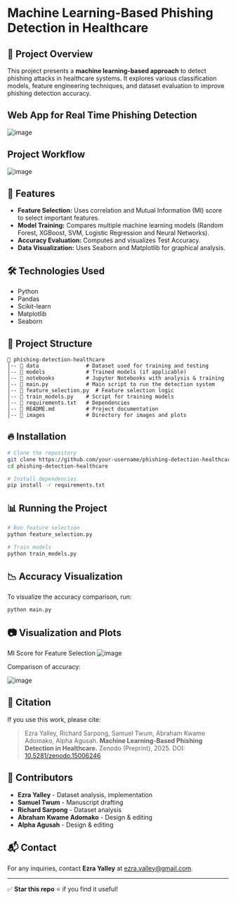 # Machine Learning-Based Phishing Detection in Healthcare

## 📌 Project Overview
This project presents a **machine learning-based approach** to detect phishing attacks in healthcare systems. It explores various classification models, feature engineering techniques, and dataset evaluation to improve phishing detection accuracy.

## Web App for Real Time Phishing Detection
![image](https://github.com/user-attachments/assets/08fc22c8-c314-4f3d-85fe-aa0f7909f9a0)

## Project Workflow
![image](https://github.com/user-attachments/assets/1c5b2980-ce74-4e54-97e4-851dee1fcb78)


## 🚀 Features
- **Feature Selection:** Uses correlation and Mutual Information (MI) score to select important features.
- **Model Training:** Compares multiple machine learning models (Random Forest, XGBoost, SVM, Logistic Regression and Neural Networks).
- **Accuracy Evaluation:** Computes and visualizes Test Accuracy.
- **Data Visualization:** Uses Seaborn and Matplotlib for graphical analysis.

## 🛠️ Technologies Used
- Python
- Pandas
- Scikit-learn
- Matplotlib
- Seaborn

## 📂 Project Structure
```
📁 phishing-detection-healthcare
│-- 📂 data               # Dataset used for training and testing
│-- 📂 models             # Trained models (if applicable)
│-- 📂 notebooks          # Jupyter Notebooks with analysis & training
│-- 📜 main.py            # Main script to run the detection system
│-- 📜 feature_selection.py  # Feature selection logic
│-- 📜 train_models.py    # Script for training models
│-- 📜 requirements.txt   # Dependencies
│-- 📜 README.md          # Project documentation
│-- 📂 images             # Directory for images and plots
```

## 🔥 Installation
```sh
# Clone the repository
git clone https://github.com/your-username/phishing-detection-healthcare.git
cd phishing-detection-healthcare

# Install dependencies
pip install -r requirements.txt
```

## 📊 Running the Project
```sh
# Run feature selection
python feature_selection.py

# Train models
python train_models.py
```

## 📉 Accuracy Visualization
To visualize the accuracy comparison, run:
```sh
python main.py
```

## 📷 Visualization and Plots
MI Score for Feature Selection
![image](https://github.com/user-attachments/assets/208abe88-ee64-487c-98a4-f0fb1f49d7f2)



Comparison of accuracy:

![image](https://github.com/user-attachments/assets/3e76aa3b-704d-4ec5-973a-6c735f1085ef)



## 📜 Citation
If you use this work, please cite:
> Ezra Yalley, Richard Sarpong, Samuel Twum, Abraham Kwame Adomako, Alpha Agusah. **Machine Learning-Based Phishing Detection in Healthcare.** Zenodo (Preprint), 2025. DOI: [10.5281/zenodo.15006246](https://doi.org/10.5281/zenodo.15006246)

## 🤝 Contributors
- **Ezra Yalley** - Dataset analysis, implementation
- **Samuel Twum** - Manuscript drafting
- **Richard Sarpong** - Dataset analysis
- **Abraham Kwame Adomako** - Design & editing
- **Alpha Agusah** - Design & editing

## 📬 Contact
For any inquiries, contact **Ezra Yalley** at [ezra.yalley@gmail.com](mailto:ezra.yalley@gmail.com).

---
✅ **Star this repo** ⭐ if you find it useful!

